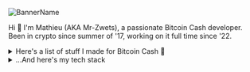 ![BannerName](https://github.com/mr-zwets/mr-zwets/assets/53938059/90099122-064b-4fb3-ada0-1ff8a5471bf8)

Hi 👋 I'm Mathieu (AKA Mr-Zwets), a passionate Bitcoin Cash developer.
Been in crypto since summer of '17, working on it full time since '22.

<details>
<summary>
  Here's a list of stuff I made for Bitcoin Cash 💚
</summary>

### Main Projects

- 🌱 [Cashonize.com](https://cashonize.com/) - My Bitcoin Cash Wallet with support for CashTokens, WalletConnect and CashConnect
- 💻 [CashScript](https://github.com/CashScript/cashscript) - A High-level programming language for smart contracts on Bitcoin Cash

### Explore the Ecosystem

- 🧑🏼‍🚀 [Tokenaut.cash](https://tokenaut.cash/) - Website showcasing stats about the CashTokens and DeFi ecosystem on Bitcoin Cash
- ✅ [BestBchWallets.com](https://www.bestbchwallets.com/) - Website with info about Bitcoin Cash Wallets

### BitcoinCash Web Tools

- 🎪 [CashScript Playground](https://playground.cashscript.org/) - Online Playground for CashScript contracts
- 🔎 [TokenExplorer.cash](https://tokenexplorer.cash/) - Website to find details about a specific CashToken by TokenId
- 📜 [BCMR Generator](https://bcmr-generator.netlify.app/) - Web form to generate BCMR metadata file for tokens

### BitcoinCash Developer Tools

- 🪂 [CashTokens Airdrop Tool](https://github.com/mr-zwets/airdrop-tool) - A Javascript program to airdrop fungible tokens to NFT holders
- 🔐 [AuthUpdate program](https://github.com/mr-zwets/AuthUpdate) - A Javascript program to update your BCMR metadata on-chain

### Open-source NFT Project

- 🥷 [Ninjas.cash](https://github.com/cashninjas/ninjas.cash) - Cash-Ninja website including WalletConnect and minting logic
- 🔨 [Minting Contract](https://github.com/cashninjas/minting-contract) - CashScript Minting contract used for the Cash-Ninjas mint
- 🎨 [shinobi-art-engine](https://github.com/cashninjas/shinobi-art-engine) - Fork of HashLips Art Engine with BCMR and AI integrations
- 🌎 [cashninjas-api-server](https://github.com/cashninjas/cashninjas-api-server) - Simple API server used for the Cash-Ninjas mint
- 🌉 [reapers-bridge](https://github.com/cashninjas/reapers-bridge) - One-way bridge for NFTs (ERC721) from SmartBCH (EVM) to CashTokens
- 💀 [Reapers.cash](https://reapers.cash/) - Website for the Reapers NFT Project

### Tutorials

- 🎓 [Tutorial BCH App](https://github.com/mr-zwets/tutorial-bch-app) - Tutorial Bitcoin Cash web app from my BCH coding tutorial series on Youtube.

### Proof-of-Concepts

- 💡 [spec upgraded-SHA-gate](https://github.com/mr-zwets/upgraded-SHA-gate) - Specification for an upgraded SHA-gate contract
- ⚙️ [demo upgraded-SHA-gate](https://github.com/mr-zwets/sha-gate-website) - Demo for upgraded SHA-gate contract
- 🧠 [p2sh assurance contract](https://github.com/mr-zwets/p2shAssuranceContract) - Specification for an improved method for Bitcoin Cash crowdfunding

</details>

<details>
<summary>
  ...And here's my tech stack
</summary>

### Languages

![Languages](https://skillicons.dev/icons?i=js,ts)

### Front-end

![Front-end](https://skillicons.dev/icons?i=vue,react,nextjs,html,css)

### Back-end

![Back-end](https://skillicons.dev/icons?i=nodejs,express,postgres)

### Tools

![Tools](https://skillicons.dev/icons?i=netlify,git,vite,vscode,androidstudio)

### Have Used

![Used](https://skillicons.dev/icons?i=graphql,docker,python,linux,postman)

<hr/>

### Planning to Use

![Learning](https://skillicons.dev/icons?i=nuxtjs,supabase,tailwind)

</details>
